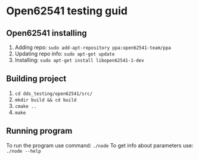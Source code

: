 # Open62541 testing guid

## Open62541 installing

1. Adding repo: ```sudo add-apt-repository ppa:open62541-team/ppa```
2. Updating repo info: ```sudo apt-get update```
3. Installing: ```sudo apt-get install libopen62541-1-dev```
    
## Building project

1. ```cd dds_testing/open62541/src/```
2. ```mkdir build && cd build```
3. ```cmake ..```
4. ```make```

## Running program

To run the program use command: ```./node```
To get info about parameters use: ```./node --help```